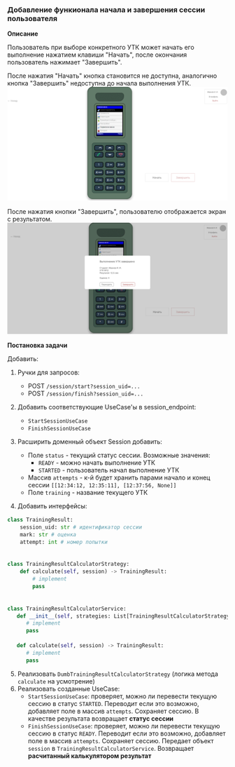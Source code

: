 ### Добавление функионала начала и завершения сессии пользователя

**Описание**

Пользователь при выборе конкретного УТК может начать его выполнение нажатием клавиши "Начать", после окончания пользователь нажимает "Завершить". 

После нажатия "Начать" кнопка становится не доступна, аналогично кнопка "Завершить" недоступна до начала выполнения УТК.
![img.png](img.png)

После нажатия кнопки "Завершить", пользователю отображается экран с результатом.
![img_1.png](img_1.png)

**Постановка задачи**

Добавить:
1. Ручки для запросов:

   - POST `/session/start?session_uid=...`
   - POST `/session/finish?session_uid=...`
2. Добавить соответствующие UseCase'ы в session_endpoint:

   - `StartSessionUseCase`
   - `FinishSessionUseCase`
   
3. Расширить доменный объект Session добавить:
   - Поле `status` - текущий статус сессии. Возможные значения:
     - `READY` - можно начать выполнение УТК
     - `STARTED` - пользователь начал выполнение УТК
   - Массив `attempts` - к-й будет хранить парами начало и конец сессии `[[12:34:12, 12:35:11], [12:37:56, None]]`
   - Поле `training` - название текущего УТК
4. Добавить интерфейсы:
```python
class TrainingResult:
    session_uid: str # идентификатор сессии
    mark: str # оценка
    attempt: int # номер попытки
    
    
class TrainingResultCalculatorStrategy:
    def calculate(self, session) -> TrainingResult:
        # implement
        pass

    
class TrainingResultCalculatorService:
   def __init__(self, strategies: List[TrainingResultCalculatorStrategy]):
      # implement
      pass
   
   def calculate(self, session) -> TrainingResult:
      # implement
      pass

```
5. Реализовать `DumbTrainingResultCalculatorStrategy` (логика метода `calculate` на усмотрение)
4. Реализовать созданные UseCase:
   - `StartSessionUseCase`: проверяет, можно ли перевести текущую сессию в статус `STARTED`. Переводит если это возможно, добавляет поле в массив `attempts`. Сохраняет сессию. В качестве результата возвращает **статус сессии**
   - `FinishSessionUseCase`: проверяет, можно ли перевести текущую сессию в статус `READY`. Переводит если это возможно, добавляет поле в массив `attempts`. Сохраняет сессию. Передает объект `session` в  `TrainingResultCalculatorService`. Возвращает **расчитанный калькулятором результат**
